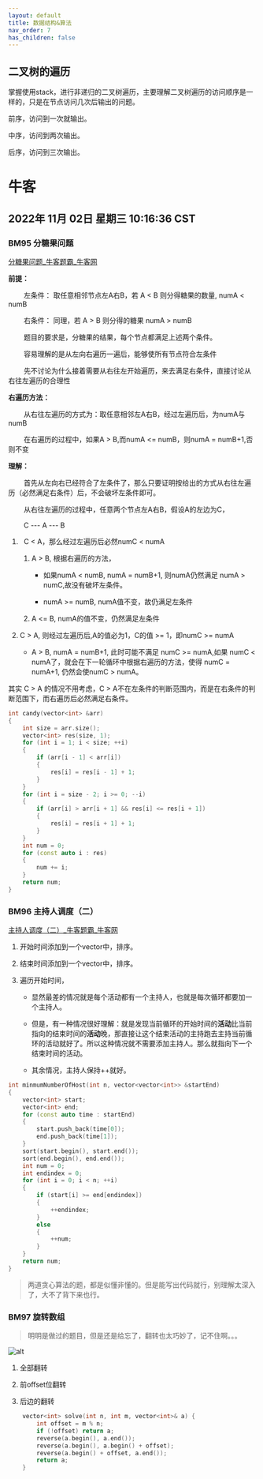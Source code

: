 ```yaml
---
layout: default
title: 数据结构&算法
nav_order: 7
has_children: false
---
```


## 二叉树的遍历

掌握使用stack，进行非递归的二叉树遍历，主要理解二叉树遍历的访问顺序是一样的，只是在节点访问几次后输出的问题。

前序，访问到一次就输出。

中序，访问到两次输出。

后序，访问到三次输出。

# 牛客

## 2022年 11月 02日 星期三 10:16:36 CST

### BM95 分糖果问题

 [分糖果问题_牛客题霸_牛客网](https://www.nowcoder.com/practice/76039109dd0b47e994c08d8319faa352?tpId=295&tqId=1008104&ru=/exam/oj&qru=/ta/format-top101/question-ranking&sourceUrl=%2Fexam%2Foj)

**前提：**

        左条件： 取任意相邻节点左A右B，若 A < B 则分得糖果的数量, numA < numB

        右条件： 同理，若 A > B 则分得的糖果 numA > numB

        题目的要求是，分糖果的结果，每个节点都满足上述两个条件。

        容易理解的是从左向右遍历一遍后，能够使所有节点符合左条件

        先不讨论为什么接着需要从右往左开始遍历，来去满足右条件，直接讨论从右往左遍历的合理性

**右遍历方法：**

        从右往左遍历的方式为：取任意相邻左A右B，经过左遍历后，为numA与numB

        在右遍历的过程中，如果A > B,而numA <= numB，则numA = numB+1,否则不变

**理解：**

        首先从左向右已经符合了左条件了，那么只要证明按给出的方式从右往左遍历（必然满足右条件）后，不会破坏左条件即可。

        从右往左遍历的过程中，任意两个节点左A右B，假设A的左边为C，

        C --- A --- B

1.   C < A，那么经过左遍历后必然numC < numA
   
   1. A > B, 根据右遍历的方法，
      
      - 如果numA < numB, numA = numB+1, 则numA仍然满足 numA > numC,故没有破坏左条件。
      
      - numA >= numB, numA值不变，故仍满足左条件
   
   2. A <= B, numA的值不变，仍然满足左条件

2. C > A, 则经过左遍历后,A的值必为1，C的值 >= 1，即numC >= numA
   
   - A > B, numA = numB+1, 此时可能不满足 numC >= numA,如果 numC < numA了，就会在下一轮循环中根据右遍历的方法，使得 numC = numA+1, 仍然会使numC > numA。

其实 C > A 的情况不用考虑，C > A不在左条件的判断范围内，而是在右条件的判断范围下，而右遍历后必然满足右条件。

```cpp
int candy(vector<int> &arr)
{
    int size = arr.size();
    vector<int> res(size, 1);
    for (int i = 1; i < size; ++i)
    {
        if (arr[i - 1] < arr[i])
        {
            res[i] = res[i - 1] + 1;
        }
    }
    for (int i = size - 2; i >= 0; --i)
    {
        if (arr[i] > arr[i + 1] && res[i] <= res[i + 1])
        {
            res[i] = res[i + 1] + 1;
        }
    }
    int num = 0;
    for (const auto i : res)
    {
        num += i;
    }
    return num;
}
```

### BM96 主持人调度（二）

[主持人调度（二）_牛客题霸_牛客网](https://www.nowcoder.com/practice/4edf6e6d01554870a12f218c94e8a299?tpId=295&tqId=1008104&ru=%2Fexam%2Foj&qru=%2Fta%2Fformat-top101%2Fquestion-ranking&sourceUrl=%252Fexam%252Foj)

1. 开始时间添加到一个vector中，排序。

2. 结束时间添加到一个vector中，排序。

3. 遍历开始时间，
   
   - 显然最差的情况就是每个活动都有一个主持人，也就是每次循环都要加一个主持人。
   
   - 但是，有一种情况很好理解：就是发现当前循环的开始时间的**活动**比当前指向的结束时间的**活动**晚，那直接让这个结束活动的主持跑去主持当前循环的活动就好了。所以这种情况就不需要添加主持人。那么就指向下一个结束时间的活动。
   
   - 其余情况，主持人保持++就好。

```cpp
int minmumNumberOfHost(int n, vector<vector<int>> &startEnd)
{
    vector<int> start;
    vector<int> end;
    for (const auto time : startEnd)
    {
        start.push_back(time[0]);
        end.push_back(time[1]);
    }
    sort(start.begin(), start.end());
    sort(end.begin(), end.end());
    int num = 0;
    int endindex = 0;
    for (int i = 0; i < n; ++i)
    {
        if (start[i] >= end[endindex])
        {
            ++endindex;
        }
        else
        {
            ++num;
        }
    }
    return num;
}
```

> 两道贪心算法的题，都是似懂非懂的。但是能写出代码就行，别理解太深入了，大不了背下来也行。

### BM97 旋转数组

> 明明是做过的题目，但是还是给忘了，翻转也太巧妙了，记不住啊。。。

![alt](https://uploadfiles.nowcoder.com/images/20220205/397721558_1644051736400/3E6A48137367D997F49AB13EF302653A)

1. 全部翻转

2. 前offset位翻转

3. 后边的翻转

```cpp
    vector<int> solve(int n, int m, vector<int>& a) {
        int offset = m % n;
        if (!offset) return a;
        reverse(a.begin(), a.end());
        reverse(a.begin(), a.begin() + offset);
        reverse(a.begin() + offset, a.end());
        return a;
    }
```
